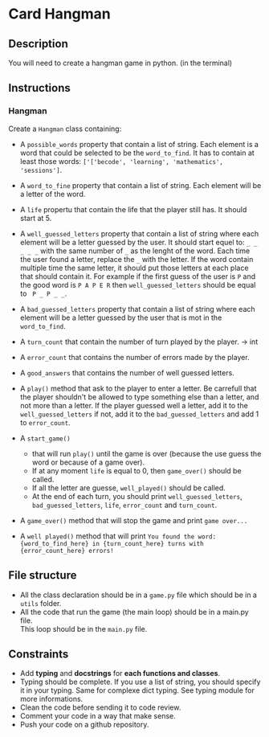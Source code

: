 # Card Hangman

## Description
You will need to create a hangman game in python. (in the terminal)

## Instructions

### Hangman
Create a `Hangman` class containing:
- A `possible_words` property that contain a list of string. Each element is a word that could be selected to be the `word_to_find`. It has to contain at least those words: `['['becode', 'learning', 'mathematics', 'sessions']`.
- A `word_to_fine` property that contain a list of string. Each element will be a letter of the word.
- A `life` propertu that contain the life that the player still has. It should start at 5.
- A `well_guessed_letters` property that contain a list of string where each element will be a letter guessed by the user. It should start equel to: `_ _ _ _ _` with the same number of `_` as the lenght of the word. Each time the user found a letter, replace the `_` with the letter. If the word contain multiple time the same letter, it should put those letters at each place that should contain it. For example if the first guess of the user is `P` and the good word is `P A P E R` then `well_guessed_letters` should be equal to ` P _ P _ _`.

- A `bad_guessed_letters` property that contain a list of string where each element will be a letter guessed by the user that is mot in the `word_to_find`.
- A `turn_count` that contain the number of turn played by the player. -> int
- A `error_count` that contains the number of errors made by the player.
- A `good_answers` that contains the number of well guessed letters. 
- A `play()` method that ask to the player to enter a letter. Be carrefull that the player shouldn't be allowed to type something else than a letter, and not more than a letter. If the player guessed well a letter, add it to the `well_guessed_letters` if not, add it to the `bad_guessed_letters` and add 1 to `error_count`.
- A `start_game()` 
    - that will run `play()` until the game is over (because the use guess the word or because of a game over). 
    - If at any moment `life` is equal to 0, then `game_over()` should be called. 
    - If all the letter are guesse, `well_played()` should be called.
    - At the end of each turn, you should print `well_guessed_letters`, `bad_guessed_letters`, `life`, `error_count` and `turn_count`.
- A `game_over()` method that will stop the game and print `game over...`
- A `well played()` method that will print `You found the word: {word_to_find_here} in {turn_count_here} turns with {error_count_here} errors!`

## File structure
- All the class declaration should be in a `game.py` file which should be in a `utils` folder. 
- All the code that run the game (the main loop) should be in a main.py file.  
This loop should be in the `main.py` file.


## Constraints
- Add **typing** and **docstrings** for **each functions and classes**.
- Typing should be complete. If you use a list of string, you should specify it in your typing. Same for complexe dict typing. See typing module for more informations.
- Clean the code before sending it to code review.
- Comment your code in a way that make sense.
- Push your code on a github repository.
